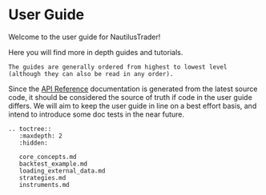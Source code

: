# User Guide

Welcome to the user guide for NautilusTrader!

Here you will find more in depth guides and tutorials. 

```{note}
The guides are generally ordered from highest to lowest level (although they can also be read in any order).
```

Since the [API Reference](../api_reference/index.md) 
documentation is generated from the latest source code, it should be considered
the source of truth if code in the user guide differs. We will aim to keep the
user guide in line on a best effort basis, and intend to introduce some doc tests
in the near future.


```{eval-rst}
.. toctree::
   :maxdepth: 2
   :hidden:
   
   core_concepts.md
   backtest_example.md
   loading_external_data.md
   strategies.md
   instruments.md
```
